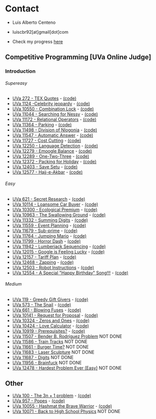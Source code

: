 # Contact

- Luis Alberto Centeno
- luiscbr92[at]gmail[dot]com

- Check my progress [here](http://uhunt.felix-halim.net/id/785886)

## Competitive Programming [UVa Online Judge]
### Introduction
###### Supereasy

* [UVa 272 - TEX Quotes](https://uva.onlinejudge.org/index.php?option=com_onlinejudge&Itemid=8&category=4&page=show_problem&problem=208) - [(code)](https://github.com/luiscbr92/algorithmic-challenges/blob/master/Competitive_Programming%5BUVaOJ%5D/01.Introduction/01.SuperEasy/272/code.cpp)
* [UVa 1124 -Celebrity jeopardy](https://uva.onlinejudge.org/index.php?option=com_onlinejudge&Itemid=8&category=24&page=show_problem&problem=3565) - [(code)](https://github.com/luiscbr92/algorithmic-challenges/blob/master/Competitive_Programming%5BUVaOJ%5D/01.Introduction/01.SuperEasy/1124/code.cpp)
* [UVa 10550 - Combination Lock](https://uva.onlinejudge.org/index.php?option=com_onlinejudge&Itemid=8&category=24&page=show_problem&problem=1491) - [(code)](https://github.com/luiscbr92/algorithmic-challenges/blob/master/Competitive_Programming%5BUVaOJ%5D/01.Introduction/01.SuperEasy/10550/code.cpp)
* [UVa 11044 - Searching for Nessy](https://uva.onlinejudge.org/index.php?option=com_onlinejudge&Itemid=8&category=24&page=show_problem&problem=1985) - [(code)](https://github.com/luiscbr92/algorithmic-challenges/blob/master/Competitive_Programming%5BUVaOJ%5D/01.Introduction/01.SuperEasy/11044/code.cpp)
* [UVa 11172 - Relational Operators](https://uva.onlinejudge.org/index.php?option=com_onlinejudge&Itemid=8&category=24&page=show_problem&problem=2113) - [(code)](https://github.com/luiscbr92/algorithmic-challenges/blob/master/Competitive_Programming%5BUVaOJ%5D/01.Introduction/01.SuperEasy/11172/code.cpp)
* [UVa 11364 - Parking](https://uva.onlinejudge.org/index.php?option=com_onlinejudge&Itemid=8&category=24&page=show_problem&problem=2349) - [(code)](https://github.com/luiscbr92/algorithmic-challenges/blob/master/Competitive_Programming%5BUVaOJ%5D/01.Introduction/01.SuperEasy/11364/code.cpp)
* [UVa 11498 - Division of Nlogonia](https://uva.onlinejudge.org/index.php?option=com_onlinejudge&Itemid=8&category=24&page=show_problem&problem=2493) - [(code)](https://github.com/luiscbr92/algorithmic-challenges/blob/master/Competitive_Programming%5BUVaOJ%5D/01.Introduction/01.SuperEasy/11498/code.cpp)
* [UVa 11547 - Automatic Answer](https://uva.onlinejudge.org/index.php?option=com_onlinejudge&Itemid=8&category=24&page=show_problem&problem=2542) - [(code)](https://github.com/luiscbr92/algorithmic-challenges/blob/master/Competitive_Programming%5BUVaOJ%5D/01.Introduction/01.SuperEasy/11547/code.cpp)
* [UVa 11727 - Cost Cutting](https://uva.onlinejudge.org/index.php?option=com_onlinejudge&Itemid=8&category=24&page=show_problem&problem=2827) - [(code)](https://github.com/luiscbr92/algorithmic-challenges/blob/master/Competitive_Programming%5BUVaOJ%5D/01.Introduction/01.SuperEasy/11727/code.cpp)
* [UVa 12250 - Language Detection](https://uva.onlinejudge.org/index.php?option=com_onlinejudge&Itemid=8&category=24&page=show_problem&problem=3402) - [(code)](https://github.com/luiscbr92/algorithmic-challenges/blob/master/Competitive_Programming%5BUVaOJ%5D/01.Introduction/01.SuperEasy/12250/code.cpp)
* [UVa 12279 - Emoogle Balance](https://uva.onlinejudge.org/index.php?option=com_onlinejudge&Itemid=8&category=24&page=show_problem&problem=3431) - [(code)](https://github.com/luiscbr92/algorithmic-challenges/blob/master/Competitive_Programming%5BUVaOJ%5D/01.Introduction/01.SuperEasy/12279/code.cpp)
* [UVa 12289 - One-Two-Three](https://uva.onlinejudge.org/index.php?option=com_onlinejudge&Itemid=8&category=24&page=show_problem&problem=3710) - [(code)](https://github.com/luiscbr92/algorithmic-challenges/blob/master/Competitive_Programming%5BUVaOJ%5D/01.Introduction/01.SuperEasy/12289/code.cpp)
* [UVa 12372 - Packing for Holiday](https://uva.onlinejudge.org/index.php?option=com_onlinejudge&Itemid=8&category=24&page=show_problem&problem=3794) - [(code)](https://github.com/luiscbr92/algorithmic-challenges/blob/master/Competitive_Programming%5BUVaOJ%5D/01.Introduction/01.SuperEasy/12372/code.cpp)
* [UVa 12403 - Save Setu](https://uva.onlinejudge.org/index.php?option=com_onlinejudge&Itemid=8&category=24&page=show_problem&problem=3834) - [(code)](https://github.com/luiscbr92/algorithmic-challenges/blob/master/Competitive_Programming%5BUVaOJ%5D/01.Introduction/01.SuperEasy/12403/code.cpp)
* [UVa 12577 - Hajj-e-Akbar](https://uva.onlinejudge.org/index.php?option=com_onlinejudge&Itemid=8&category=24&page=show_problem&problem=4022) - [(code)](https://github.com/luiscbr92/algorithmic-challenges/blob/master/Competitive_Programming%5BUVaOJ%5D/01.Introduction/01.SuperEasy/12577/code.cpp)

###### Easy

* [UVa 621 - Secret Research](https://uva.onlinejudge.org/index.php?option=com_onlinejudge&Itemid=8&category=24&page=show_problem&problem=562) - [(code)](https://github.com/luiscbr92/algorithmic-challenges/blob/master/Competitive_Programming%5BUVaOJ%5D/01.Introduction/02.Easy/621/code.cpp)
* [UVa 10114 - Loansome Car Buyer](https://uva.onlinejudge.org/index.php?option=com_onlinejudge&Itemid=8&category=24&page=show_problem&problem=1055) - [(code)](https://github.com/luiscbr92/algorithmic-challenges/blob/master/Competitive_Programming%5BUVaOJ%5D/01.Introduction/02.Easy/10114/code.cpp)
* [UVa 10300 - Ecological Premium](https://uva.onlinejudge.org/index.php?option=com_onlinejudge&Itemid=8&category=24&page=show_problem&problem=1241) - [(code)](https://github.com/luiscbr92/algorithmic-challenges/blob/master/Competitive_Programming%5BUVaOJ%5D/01.Introduction/02.Easy/10300/code.cpp)
* [UVa 10963 - The Swallowing Ground](https://uva.onlinejudge.org/index.php?option=com_onlinejudge&Itemid=8&category=24&page=show_problem&problem=1904) - [(code)](https://github.com/luiscbr92/algorithmic-challenges/blob/master/Competitive_Programming%5BUVaOJ%5D/01.Introduction/02.Easy/10963/code.cpp)
* [UVa 11332 - Summing Digits](https://uva.onlinejudge.org/index.php?option=com_onlinejudge&Itemid=8&category=24&page=show_problem&problem=2307) - [(code)](https://github.com/luiscbr92/algorithmic-challenges/blob/master/Competitive_Programming%5BUVaOJ%5D/01.Introduction/02.Easy/11332/code.cpp)
* [UVa 11559 - Event Planning](https://uva.onlinejudge.org/index.php?option=com_onlinejudge&Itemid=8&category=24&page=show_problem&problem=2595) - [(code)](https://github.com/luiscbr92/algorithmic-challenges/blob/master/Competitive_Programming%5BUVaOJ%5D/01.Introduction/02.Easy/11559/code.cpp)
* [UVa 11679 - Sub-prime](https://uva.onlinejudge.org/index.php?option=com_onlinejudge&Itemid=8&category=24&page=show_problem&problem=2726) - [(code)](https://github.com/luiscbr92/algorithmic-challenges/blob/master/Competitive_Programming%5BUVaOJ%5D/01.Introduction/02.Easy/11679/code.cpp)
* [UVa 11764 - Jumping Mario](https://uva.onlinejudge.org/index.php?option=com_onlinejudge&Itemid=8&category=24&page=show_problem&problem=2864) - [(code)](https://github.com/luiscbr92/algorithmic-challenges/blob/master/Competitive_Programming%5BUVaOJ%5D/01.Introduction/02.Easy/11764/code.cpp)
* [UVa 11799 - Horror Dash](https://uva.onlinejudge.org/index.php?option=com_onlinejudge&Itemid=8&category=24&page=show_problem&problem=2899) - [(code)](https://github.com/luiscbr92/algorithmic-challenges/blob/master/Competitive_Programming%5BUVaOJ%5D/01.Introduction/02.Easy/11799/code.cpp)
* [UVa 11942 - Lumberjack Sequencing](https://uva.onlinejudge.org/index.php?option=com_onlinejudge&Itemid=8&category=24&page=show_problem&problem=3093) - [(code)](https://github.com/luiscbr92/algorithmic-challenges/blob/master/Competitive_Programming%5BUVaOJ%5D/01.Introduction/02.Easy/11942/code.cpp)
* [UVa 12015 - Google is Feeling Lucky](https://uva.onlinejudge.org/index.php?option=com_onlinejudge&Itemid=8&category=24&page=show_problem&problem=3166) - [(code)](https://github.com/luiscbr92/algorithmic-challenges/blob/master/Competitive_Programming%5BUVaOJ%5D/01.Introduction/02.Easy/12015/code.cpp)
* [UVa 12157 - Tariff Plan](https://uva.onlinejudge.org/index.php?option=com_onlinejudge&Itemid=8&category=24&page=show_problem&problem=3309) - [(code)](https://github.com/luiscbr92/algorithmic-challenges/blob/master/Competitive_Programming%5BUVaOJ%5D/01.Introduction/02.Easy/12157/code.cpp)
* [UVa 12468 - Zapping](https://uva.onlinejudge.org/index.php?option=com_onlinejudge&Itemid=8&category=24&page=show_problem&problem=3912) - [(code)](https://github.com/luiscbr92/algorithmic-challenges/blob/master/Competitive_Programming%5BUVaOJ%5D/01.Introduction/02.Easy/12468/code.cpp)
* [UVa 12503 - Robot Instructions](https://uva.onlinejudge.org/index.php?option=com_onlinejudge&Itemid=8&category=24&page=show_problem&problem=3947) - [(code)](https://github.com/luiscbr92/algorithmic-challenges/blob/master/Competitive_Programming%5BUVaOJ%5D/01.Introduction/02.Easy/12503/code.cpp)
* [UVa 12554 - A Special "Happy Birthday" Song!!!](https://uva.onlinejudge.org/index.php?option=com_onlinejudge&Itemid=8&category=24&page=show_problem&problem=3999) - [(code)](https://github.com/luiscbr92/algorithmic-challenges/blob/master/Competitive_Programming%5BUVaOJ%5D/01.Introduction/02.Easy/12554/code.cpp)

###### Medium

* [UVa 119 - Greedy Gift Givers](http://uva.onlinejudge.org/index.php?option=com_onlinejudge&Itemid=8&category=24&page=show_problem&problem=55) - [(code)](https://github.com/luiscbr92/algorithmic-challenges/blob/master/Competitive_Programming%5BUVaOJ%5D/01.Introduction/03.Medium/119/code.cpp)
* [UVa 573 - The Snail](https://uva.onlinejudge.org/index.php?option=com_onlinejudge&Itemid=8&category=7&page=show_problem&problem=514) - [(code)](https://github.com/luiscbr92/algorithmic-challenges/blob/master/Competitive_Programming%5BUVaOJ%5D/01.Introduction/03.Medium/573/code.cpp)
* [UVa 661 - Blowing Fuses](https://uva.onlinejudge.org/index.php?option=com_onlinejudge&Itemid=8&category=24&page=show_problem&problem=602) - [(code)](https://github.com/luiscbr92/algorithmic-challenges/blob/master/Competitive_Programming%5BUVaOJ%5D/01.Introduction/03.Medium/661/code.cpp)
* [UVa 10141 - Request for Proposal](https://uva.onlinejudge.org/index.php?option=com_onlinejudge&Itemid=8&category=24&page=show_problem&problem=1082) - [(code)](https://github.com/luiscbr92/algorithmic-challenges/blob/master/Competitive_Programming%5BUVaOJ%5D/01.Introduction/03.Medium/10141/code.cpp)
* [UVa 10324 - Zeros and Ones](http://uva.onlinejudge.org/index.php?option=com_onlinejudge&Itemid=8&category=24&page=show_problem&problem=1265) - [(code)](https://github.com/luiscbr92/algorithmic-challenges/blob/master/Competitive_Programming%5BUVaOJ%5D/01.Introduction/03.Medium/10324/code.cpp)
* [UVa 10424 - Love Calculator](http://uva.onlinejudge.org/index.php?option=com_onlinejudge&Itemid=8&category=24&page=show_problem&problem=1365) - [(code)](https://github.com/luiscbr92/algorithmic-challenges/blob/master/Competitive_Programming%5BUVaOJ%5D/01.Introduction/03.Medium/10424/code.cpp)
* [UVa 10919 - Prerequisites?](http://uva.onlinejudge.org/index.php?option=com_onlinejudge&Itemid=8&category=24&page=show_problem&problem=1860) - [(code)](https://github.com/luiscbr92/algorithmic-challenges/blob/master/Competitive_Programming%5BUVaOJ%5D/01.Introduction/03.Medium/10919/code.cpp)
* [UVa 11507 - Bender B. Rodríguez Problem](https://uva.onlinejudge.org/index.php?option=com_onlinejudge&Itemid=8&category=24&page=show_problem&problem=2502) NOT DONE
* [UVa 11586 - Train Tracks](https://uva.onlinejudge.org/index.php?option=com_onlinejudge&Itemid=8&category=24&page=show_problem&problem=2633) NOT DONE
* [UVa 11661 - Burger Time?](https://uva.onlinejudge.org/index.php?option=com_onlinejudge&Itemid=8&category=24&page=show_problem&problem=2708) NOT DONE
* [UVa 11683 - Laser Sculpture](http://uva.onlinejudge.org/index.php?option=com_onlinejudge&Itemid=8&category=24&page=show_problem&problem=2730) NOT DONE
* [UVa 11687 - Digits](https://uva.onlinejudge.org/index.php?option=com_onlinejudge&Itemid=8&category=24&page=show_problem&problem=2734) NOT DONE
* [UVa 11956 - Brainfuck](https://uva.onlinejudge.org/index.php?option=com_onlinejudge&Itemid=8&category=24&page=show_problem&problem=3107) NOT DONE
* [UVa 12478 - Hardest Problem Ever (Easy)](https://uva.onlinejudge.org/index.php?option=com_onlinejudge&Itemid=8&category=24&page=show_problem&problem=3922) NOT DONE


## Other

* [UVa 100 - The 3n + 1 problem](https://uva.onlinejudge.org/index.php?option=com_onlinejudge&Itemid=8&category=3&page=show_problem&problem=36) - [(code)](https://github.com/luiscbr92/algorithmic-challenges/blob/master/Other/100/code.cpp)
* [UVa 957 - Popes](https://uva.onlinejudge.org/index.php?option=com_onlinejudge&Itemid=8&category=24&page=show_problem&problem=898) - [(code)](https://github.com/luiscbr92/algorithmic-challenges/blob/master/Other/957/code.cpp)
* [UVa 10055 - Hashmat the Brave Warrior](https://uva.onlinejudge.org/index.php?option=com_onlinejudge&Itemid=8&category=24&page=show_problem&problem=996) - [(code)](https://github.com/luiscbr92/algorithmic-challenges/blob/master/Other/10055/code.cpp)
* [UVa 10071 - Back to High School Physics](https://uva.onlinejudge.org/index.php?option=com_onlinejudge&Itemid=8&category=12&page=show_problem&problem=1012) NOT DONE
